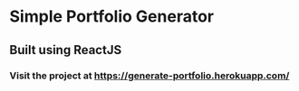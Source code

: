 # Simple Portfolio Generator 

## Built using ReactJS
### Visit the project at https://generate-portfolio.herokuapp.com/
